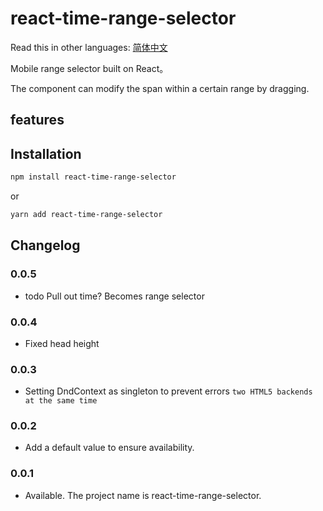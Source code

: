 # react-time-range-selector

Read this in other languages: [简体中文](https://github.com/LazierGame/react-time-range-selector/blob/master/README.zh-CN.md)

Mobile range selector built on React。

The component can modify the span within a certain range by dragging.

## features


## Installation

```bash
npm install react-time-range-selector
```
or

```bash
yarn add react-time-range-selector
```



## Changelog

### 0.0.5

- todo Pull out time? Becomes range selector

### 0.0.4
- Fixed head height

### 0.0.3
- Setting DndContext as singleton to prevent errors `two HTML5 backends at the same time`

### 0.0.2
- Add a default value to ensure availability.

### 0.0.1
- Available. The project name is react-time-range-selector.
